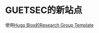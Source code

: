 # GUETSEC的新站点

使用[Hugo Blox的Research Group Template](https://hugoblox.com/templates/details/research-group/)